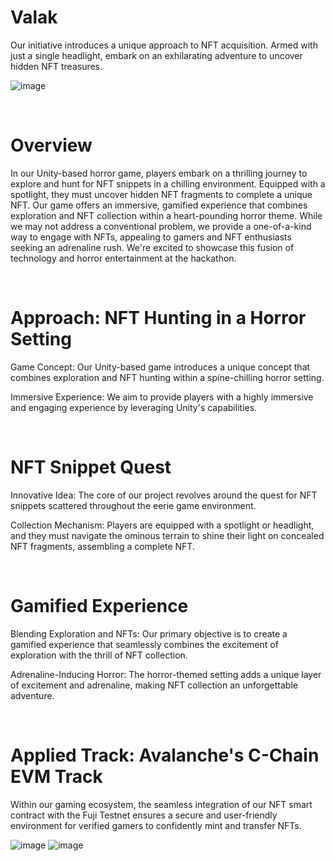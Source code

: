 # Valak 
Our initiative introduces a unique approach to NFT acquisition. Armed with just a single headlight, embark on an exhilarating adventure to uncover hidden NFT treasures.


![image](https://github.com/sychen303/Valak/assets/38778028/477e6898-4fca-4be5-b382-3ab540ff684e)


<br>

# Overview
In our Unity-based horror game, players embark on a thrilling journey to explore and hunt for NFT snippets in a chilling environment. Equipped with a spotlight, they must uncover hidden NFT fragments to complete a unique NFT. Our game offers an immersive, gamified experience that combines exploration and NFT collection within a heart-pounding horror theme. While we may not address a conventional problem, we provide a one-of-a-kind way to engage with NFTs, appealing to gamers and NFT enthusiasts seeking an adrenaline rush. We're excited to showcase this fusion of technology and horror entertainment at the hackathon.

<br>

# Approach: NFT Hunting in a Horror Setting
Game Concept: Our Unity-based game introduces a unique concept that combines exploration and NFT hunting within a spine-chilling horror setting.

Immersive Experience: We aim to provide players with a highly immersive and engaging experience by leveraging Unity's capabilities.

<br>

# NFT Snippet Quest

Innovative Idea: The core of our project revolves around the quest for NFT snippets scattered throughout the eerie game environment.

Collection Mechanism: Players are equipped with a spotlight or headlight, and they must navigate the ominous terrain to shine their light on concealed NFT fragments, assembling a complete NFT.

<br>

# Gamified Experience

Blending Exploration and NFTs: Our primary objective is to create a gamified experience that seamlessly combines the excitement of exploration with the thrill of NFT collection.

Adrenaline-Inducing Horror: The horror-themed setting adds a unique layer of excitement and adrenaline, making NFT collection an unforgettable adventure.

<br>

# Applied Track: Avalanche's C-Chain EVM Track

Within our gaming ecosystem, the seamless integration of our NFT smart contract with the Fuji Testnet ensures a secure and user-friendly environment for verified gamers to confidently mint and transfer NFTs.


![image](https://github.com/sychen303/Valak/assets/38778028/0b3b3220-1e7f-4ac7-9259-0ea58492bc95)
![image](https://github.com/sychen303/Valak/assets/38778028/5cf1c842-007b-489b-9244-a14fbe62e184)


